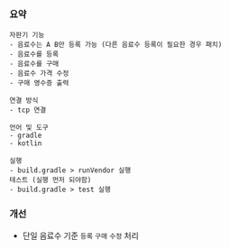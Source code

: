 ### 요약
```
자판기 기능
- 음료수는 A B만 등록 가능 (다른 음료수 등록이 필요한 경우 패치)
- 음료수를 등록
- 음료수를 구매
- 음료수 가격 수정
- 구매 영수증 출력

연결 방식
- tcp 연결

언어 및 도구
- gradle
- kotlin

실행
- build.gradle > runVendor 실행
테스트 (실행 먼저 되야함)
- build.gradle > test 실행

``` 

### 개선
- 단일 음료수 기준 `등록` `구매` `수정` 처리

